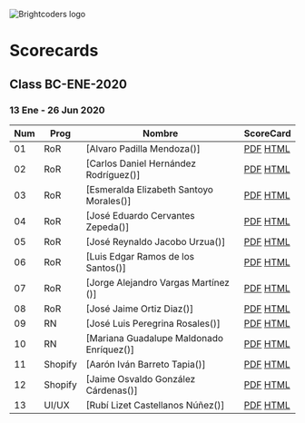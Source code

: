 ![Brightcoders logo](img/logo-bc.jpg)
# Scorecards

## Class BC-ENE-2020
### 13 Ene - 26 Jun 2020

Num | Prog | Nombre | ScoreCard  
--- | --- | --- | --- 
01 | RoR	| [Alvaro Padilla Mendoza()] | [PDF]() [HTML]() 
02 | RoR	| [Carlos Daniel Hernández Rodríguez()] | [PDF]() [HTML]()
03 | RoR	| [Esmeralda Elizabeth Santoyo Morales()] | [PDF]() [HTML]()
04 | RoR	| [José Eduardo Cervantes Zepeda()] | [PDF]() [HTML]()
05 | RoR	| [José Reynaldo Jacobo Urzua()] | [PDF]() [HTML]()
06 | RoR	| [Luis Edgar Ramos de los Santos()] | [PDF]() [HTML]()
07 | RoR	| [Jorge Alejandro Vargas Martínez ()] | [PDF]() [HTML]()
08 | RoR	| [José Jaime Ortiz Diaz()] | [PDF]() [HTML]()
09 | RN	| [José Luis Peregrina Rosales()] | [PDF]() [HTML]()
10 | RN	| [Mariana Guadalupe Maldonado Enríquez()] | [PDF]() [HTML]()
11 | Shopify	| [Aarón Iván Barreto Tapia()] | [PDF]() [HTML]()
12 | Shopify	| [Jaime Osvaldo González Cárdenas()] | [PDF]() [HTML]()
13 | UI/UX	| [Rubí Lizet Castellanos Núñez()] | [PDF]() [HTML]()


